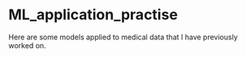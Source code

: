 # ML_application_practise
Here are some models applied to medical data that I have previously worked on.
